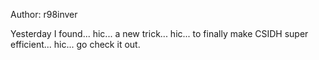 Author: r98inver

Yesterday I found... hic... a new trick... hic... to finally make CSIDH super efficient... hic... go check it out.
